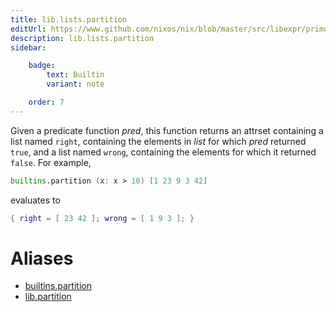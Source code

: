 ```yaml
---
title: lib.lists.partition
editUrl: https://www.github.com/nixos/nix/blob/master/src/libexpr/primops.cc
description: lib.lists.partition
sidebar:

    badge:
        text: Builtin
        variant: note

    order: 7
---
```


Given a predicate function *pred*, this function returns an
attrset containing a list named `right`, containing the elements
in *list* for which *pred* returned `true`, and a list named
`wrong`, containing the elements for which it returned
`false`. For example,

```nix
builtins.partition (x: x > 10) [1 23 9 3 42]
```

evaluates to

```nix
{ right = [ 23 42 ]; wrong = [ 1 9 3 ]; }
```


# Aliases

- [builtins.partition](/nix-doc-comments/reference/builtins/builtins-partition)
- [lib.partition](/nix-doc-comments/reference/lib/lib-partition)


